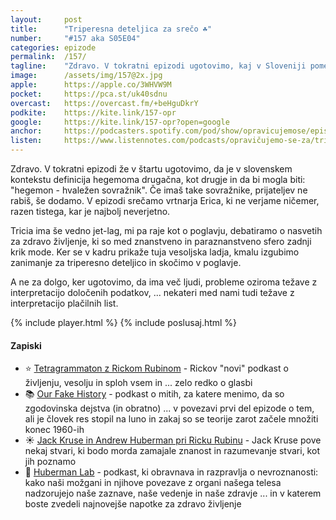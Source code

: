 ```yaml
---
layout: 	post
title:  	"Triperesna deteljica za srečo ☘️"
number: 	"#157 aka S05E04"
categories:	epizode
permalink:	/157/
tagline: 	"Zdravo. V tokratni epizodi ugotovimo, kaj v Sloveniji pomeni beseda hegemon. Pri nas je hegemon lahko tudi najbolj hvaležen sovražnik."
image:		/assets/img/157@2x.jpg
apple:		https://apple.co/3WHVW9M
pocket:		https://pca.st/uk40sdnu
overcast:	https://overcast.fm/+beHguDkrY
podkite:	https://kite.link/157-opr
google:		https://kite.link/157-opr?open=google
anchor:		https://podcasters.spotify.com/pod/show/opravicujemose/episodes/Triperesna-deteljica-za-sreo-e24qgqj
listen:		https://www.listennotes.com/podcasts/opravičujemo-se-za/triperesna-deteljica-za-srečo-tpxMPDw0ub3/embed/
---
```


Zdravo. V tokratni epizodi že v štartu ugotovimo, da je v slovenskem kontekstu definicija hegemoma drugačna, kot drugje in da bi mogla biti: "hegemon - hvaležen sovražnik". Če imaš take sovražnike, prijateljev ne rabiš, še dodamo. V epizodi srečamo vrtnarja Erica, ki ne verjame ničemer, razen tistega, kar je najbolj neverjetno. 

Tricia ima še vedno jet-lag, mi pa raje kot o poglavju, debatiramo o nasvetih za zdravo življenje, ki so med znanstveno in paraznanstveno sfero zadnji krik mode. Ker se v kadru prikaže tuja vesoljska ladja, kmalu izgubimo zanimanje za triperesno deteljico in skočimo v poglavje. 

A ne za dolgo, ker ugotovimo, da ima več ljudi, probleme oziroma težave z interpretacijo določenih podatkov, ... nekateri med nami tudi težave z interpretacijo plačilnih list. 

{% include player.html %}
{% include poslusaj.html %}

<!--break-->

#### Zapiski

- ⭐️ [Tetragrammaton z Rickom Rubinom](https://pod.link/1671669052) - Rickov "novi" podkast o življenju, vesolju in sploh vsem in ... zelo redko o glasbi 
- 📚 [Our Fake History](https://pod.link/1021703062/episode/e3b8897306ebf27aabea417915ff7a79) - podkast o mitih, za katere menimo, da so zgodovinska dejstva (in obratno) ... v povezavi prvi del epizode o tem, ali je človek res stopil na luno in zakaj so se teorije zarot začele množiti konec 1960-ih 
- ☀️ [Jack Kruse in Andrew Huberman pri Ricku Rubinu](https://pod.link/1671669052/episode/202556fd05044d2111aa46f340c8b57e) - Jack Kruse pove nekaj stvari, ki bodo morda zamajale znanost in razumevanje stvari, kot jih poznamo 
- 🧪 [Huberman Lab](https://pod.link/huberman-lab) - podkast, ki obravnava in razpravlja o nevroznanosti: kako naši možgani in njihove povezave z organi našega telesa nadzorujejo naše zaznave, naše vedenje in naše zdravje ... in v katerem boste zvedeli najnovejše napotke za zdravo življenje 